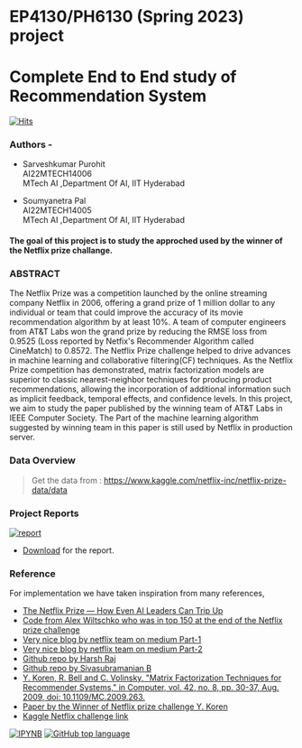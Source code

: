 # EP4130/PH6130 (Spring 2023) project
# Complete End to End study of Recommendation System

[![Hits](https://hits.seeyoufarm.com/api/count/incr/badge.svg?url=https%3A%2F%2Fgithub.com%2Fsaaarvesh%2FDSA_EP4130-PH6130-Course-Project&count_bg=%2379C83D&title_bg=%23555555&icon=&icon_color=%23E7E7E7&title=hits&edge_flat=false)](https://hits.seeyoufarm.com)

### Authors - 
*   Sarveshkumar Purohit \
    AI22MTECH14006 \
    MTech AI ,Department Of AI, IIT Hyderabad

*   Soumyanetra Pal \
    AI22MTECH14005 \
    MTech AI ,Department Of AI, IIT Hyderabad
    
#### The goal of this project is to study the approched used by the winner of the Netflix prize challange.

### ABSTRACT  
The Netflix Prize was a competition launched by the online streaming company Netflix in 2006, offering a grand prize of 1 million dollar to any individual or team that could improve the accuracy of its movie recommendation algorithm by at least 10%. A team of computer engineers from AT&T Labs won the grand prize by reducing the RMSE loss from 0.9525 (Loss reported by Netfix's Recommender Algorithm called CineMatch) to 0.8572. The Netflix Prize challenge helped to drive advances in machine learning and collaborative filtering(CF) techniques. As the Netflix Prize competition has demonstrated, matrix factorization models are superior to classic nearest-neighbor techniques for producing product recommendations, allowing the incorporation of additional information such as implicit feedback, temporal effects, and confidence levels. In this project, we aim to study the paper published by the winning team of AT&T Labs in IEEE Computer Society. The Part of the machine learning algorithm suggested by winning team in this paper is still used by Netflix in production server.


### Data Overview 
> Get the data from : https://www.kaggle.com/netflix-inc/netflix-prize-data/data


### Project Reports

[![report](https://img.shields.io/static/v1.svg?label=Project&message=Report&logo=microsoft-word&style=social)](https://github.com/iamsivab/Movie-Recommendation-Netflix/)

- [Download](https://github.com/iamsivab/Movie-Recommendation-Netflix/) for the report.


### Reference
For implementation we have taken inspiration from many references, 

<ul>
<li> <a href="https://towardsdatascience.com/the-netflix-prize-how-even-ai-leaders-can-trip-up-5c1f38e95c9f">The Netflix Prize — How Even AI Leaders Can Trip Up</a></li>
<li> <a href="https://github.com/alexbw/Netflix-Prize">Code from Alex Wiltschko who was in top 150 at the end of the Netflix prize challenge</a></li>
<li> <a href="https://netflixtechblog.com/netflix-recommendations-beyond-the-5-stars-part-1-55838468f429">Very nice blog by netflix team on medium Part-1</a></li>
<li> <a href="https://netflixtechblog.com/netflix-recommendations-beyond-the-5-stars-part-2-d9b96aa399f5">Very nice blog by netflix team on medium Part-2</a></li>
<li> <a href="https://github.com/harshraj11584/Paper-Implementation-Matrix-Factorization-Recommender-Systems-Netflix">Github repo by Harsh Raj</a></li>
<li><a href="https://github.com/storieswithsiva/Movie-Recommendation-Netflix">Github repo by Sivasubramanian B</a></li>
<li><a href="https://ieeexplore.ieee.org/document/5197422">Y. Koren, R. Bell and C. Volinsky, "Matrix Factorization Techniques for Recommender Systems," in Computer, vol. 42, no. 8, pp. 30-37, Aug. 2009, doi: 10.1109/MC.2009.263.</a></li>
<li><a href="https://datajobs.com/data-science-repo/Recommender-Systems-%5BNetflix%5D.pdf">Paper by the Winner of Netflix prize challenge Y. Koren</a></li>
<li><a href="https://www.kaggle.com/datasets/netflix-inc/netflix-prize-data/code">Kaggle Netflix challenge link</a></li>
</ul>

[![IPYNB](https://img.shields.io/static/v1.svg?label=IPYNB&message=Movie&color=lightgray&logo=linkedin&style=social&colorA=critical)](https://www.linkedin.com/in/iamsivab/) [![GitHub top language](https://img.shields.io/github/languages/top/iamsivab/Movie-Recommendation-Netflix.svg?logo=php&style=social)](https://github.com/iamsivab/)



 






